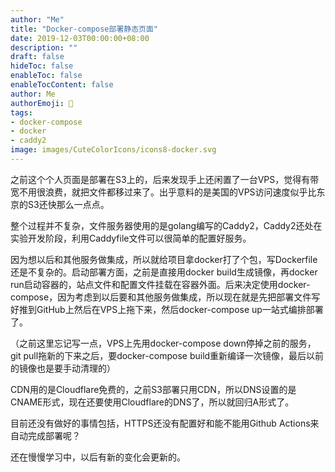 ```yaml
---
author: "Me"
title: "Docker-compose部署静态页面"
date: 2019-12-03T00:00:00+08:00
description: ""
draft: false
hideToc: false
enableToc: false
enableTocContent: false
author: Me
authorEmoji: 🤖
tags: 
- docker-compose
- docker
- caddy2
image: images/CuteColorIcons/icons8-docker.svg
---
```

之前这个个人页面是部署在S3上的，后来发现手上还闲置了一台VPS，觉得有带宽不用很浪费，就把文件都移过来了。出乎意料的是美国的VPS访问速度似乎比东京的S3还快那么一点点。

整个过程并不复杂，文件服务器使用的是golang编写的Caddy2，Caddy2还处在实验开发阶段，利用Caddyfile文件可以很简单的配置好服务。

因为想以后和其他服务做集成，所以就给项目拿docker打了个包，写Dockerfile还是不复杂的。启动部署方面，之前是直接用docker build生成镜像，再docker run启动容器的，站点文件和配置文件挂载在容器外面。后来决定使用docker-compose，因为考虑到以后要和其他服务做集成，所以现在就是先把部署文件写好推到GitHub上然后在VPS上拖下来，然后docker-compose up一站式编排部署了。

（之前这里忘记写一点，VPS上先用docker-compose down停掉之前的服务，git pull拖新的下来之后，要docker-compose build重新编译一次镜像，最后以前的镜像也是要手动清理的）

CDN用的是Cloudflare免费的，之前S3部署只用CDN，所以DNS设置的是CNAME形式，现在还要使用Cloudflare的DNS了，所以就回归A形式了。

目前还没有做好的事情包括，HTTPS还没有配置好和能不能用Github Actions来自动完成部署呢？

还在慢慢学习中，以后有新的变化会更新的。